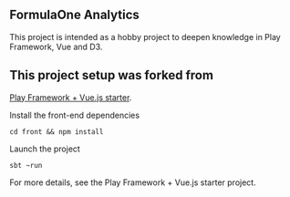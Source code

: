 ## FormulaOne Analytics
This project is intended as a hobby project to deepen knowledge in Play Framework, Vue and D3.

##

## This project setup was forked from

[Play Framework + Vue.js starter](https://github.com/gbogard/play-vue-webpack).

Install the front-end dependencies

```
cd front && npm install
```

Launch the project

```
sbt ~run
```

For more details, see the Play Framework + Vue.js starter project.